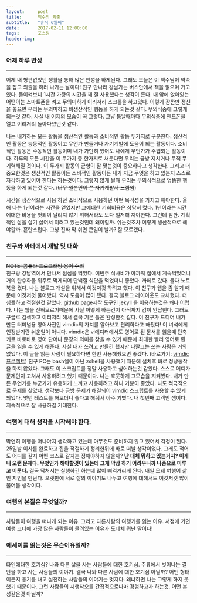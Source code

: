 ```yaml
---  
layout:	    post  
title: 	    백수의 외출
subtitle:   "휴직 6일째"  
date:       2017-02-11 12:00:00  
tags:       포스팅  
header-img:   
---  
```

  

### 어제 하루 반성 
----  

어제 내 형편없었던 생활을 통해 많은 반성을 하게된다. 그래도 오늘은 이 백수님이 약속을 잡고 외출을 하러 나가는 날이다! 친구 만나러 강남가는 버스안에서 책을 읽으며 가고 있다. 돌이켜보니 1시간 가량의 시간을 꽤 잘 사용했다는 생각이 든다. 내 앞에 앉아있는 어떤이는 스마트폰을 켜고 무의미하게 이리저리 스크롤을 하고있다. 이렇게 잠깐만 정신을 놓으면 우리는 무의미하고 비생산적인 행동을 하게 되는것 같다. 무의식중에 그렇게 되는것 같다. 사실 내 어제의 모습이 꼭 그렇다. 그냥 틈날때마다 무의식중에 핸드폰을 열고 이리저리 돌아다녔던것 같다.  

나는 내가하는 모든 활동을 생산적인 활동과 소비적인 활동 두가지로 구분한다. 생산적인 활동은 능동적인 활동이고 무언가 만들거나 자기계발에 도움이 되는 활동이다. 소비적인 활동은 수동적인 활동이며 내가 가만히 있어도 나에게 무언가가 주입되는 활동이다. 하루의 모든 시간을 이 두가지 중 한가지로 채운다면 우리는 금방 지치거나 무척 무기력해질 것이다. 이 두가지 활동의 균형이 잘 맞는것이 중요하다고 생각한다. 그리고 더 중요한것은 생산적인 활동이든 소비적인 활동이든 내가 지금 무엇을 하고 있는지 스스로 자각하고 있어야 한다는 하는것이다. 그렇지 않게 될때 우리는 무의식적으로 엉뚱한 행동을 하게 되는것 같다. (~~너무 일본인이 쓴 자기계발서 느낌임~~)  


시간을 생산적으로 사용 하던 소비적으로 사용하던 어떤 목적성을 가지고 해야한다. 올해 나는 1년이라는 시간을 얻었지만 그에대한 기회비용은 상당히 컸다. 1년이라는 시간에대한 비용을 헛되이 날리지 않기 위해서라도 보다 철저해 져야한다. 그런데 잠깐. 계획적인 삶을 살기 싫어서 이러고 있는것인데 왜이럴까. 쉬는것조차 이렇게 생산적으로 해야할까. 혼란스럽다. 그냥 진짜 막 쉬면 큰일이 날까? 잘 모르겠다..  


### 친구와 까페에서 개발 및 대화
----  

~~NOTE: 콤퓨타 프로그래밍 용어 주의~~   
친구랑 강남역에서 만나서 점심을 먹었다. 이번주 식사비가 아까워 집에서 계속먹었더니 거의 탄수화물 위주로 먹게되어 단백질 식단을 먹었더니 좋았다. 까페로 갔다. 둘다 노트북을 켰다. 나는 블로그 개설을 위해서 이것저것 하려고 했다. 이 친구가 웹을 좀 알기 때문에 이것저것 물어봤다. 역시 도움이 많이 됐다. 결국 블로그 레이아웃도 교체했다. 더 심플하고 적절한것 같았다. github page제작 도구인 jekyll 을 이용하는것은 꽤나 어렵다. 나는 웹을 전혀모르기때문에 사실 어떻게 하는건지 아직까지 감이 안잡힌다. 그래도 구글로 검색하고 이리저리 해서 결국 기본 틀은 완성한것 같다. 이 친구가 드디어 내가 만든 터미널용 영어사전인 vimdic의 가치를 알아보고 편리하다고 해줬다! 이 녀석에게 인정받기란 쉬운일이 아니다. vimdic은 vi에디터에서도 영어로 된 문서를 읽을때 단축키로 바로바로 영어 단어나 문장의 의미를 찾을 수 있기 때문에 최대한 빨리 영어로 된 글을 읽을 수 있게 해준다. 사실 내가 쓰려고 만들긴 했지만 나말고는 쓰는 사람은 거의 없었다. 이 글을 읽는 사람이 필요하다면 한번 사용해줬으면 좋겠다. (바로가기: [vimdic 프로젝트](https://github.com/vimdic/vimdic)) 친구 PC는 bash쉘이 아닌 zshell을 사용했기 때문에 설치후 바로 정상동작을 하지 않았다. 그래도 이 스크립트를 정말 사용하고 싶어하는것 같았다. 스스로 어디가 문제인지 고쳐서 사용하려고 했기 때문이다. 나는 흐뭇하게 그모습을 지켜봤다. 내가 만든 무언가를 누군가가 유용하게 느끼고 사용하려고 하니 기분이 좋았다. 나도 적극적으로 문제를 찾았다. 생각보다 금방 문제가 해결되어 vimdic 스크립트를 사용할 수 있게 되었다. 몇번 테스트를 해보더니 좋다고 해줘서 아주 기뻤다. 내 첫번째 고객인 셈이다. 지속적으로 잘 사용하길 기대한다.  

### 여행에 대해 생각을 시작해야 한다.
----  

막연히 여행을 떠나야지 생각하고 있는데 아무것도 준비하지 않고 있어서 걱정이 된다. 25일날 이사를 완료하고 집을 적절하게 정리한뒤에 바로 떠날 생각이었다. 그래도 적어도 어디를 갈지 어떤 코스로 갈지는 정해야하지 않을까? **난 대체 뭐하고 있는거지? 이게 내 오랜 문제다. 무엇인가 해야할것이 있는데 그게 막상 하기 어려우니까 나중으로 미루고 미룬다.** 결국 닥쳐서는 실행하긴 하는데 많이 삐걱거리게 된다. 내일 모레 여행이 삶인 지인을 만난다. 오랫만에 서로 삶의 이야기도 나누고 여행에 대해서도 이것저것 많이 물어볼 생각이다.   

### 여행의 본질은 무엇일까?  
----  

사람들이 여행을 떠나게 되는 이유. 그리고 다른사람의 여행기를 읽는 이유. 서점에 가면 여행 코너에 가장 많은 사람들이 몰려있는 이유가 도데체 뭐냔 말이다!  

### 에세이를 읽는것은 무슨이유일까?  
----  

타인에대한 호기심? 나와 다른 삶을 사는 사람들에 대한 호기심. 주류에서 벗어나는 결단을 하고 사는 사람들의 이야기. 결국 나와 다른 사람에 대한 호기심 아닐까? 어떤 형태이든지 용기를 내고 실천하는 사람들의 이야기는 멋지다. 왜냐하면 나는 그렇게 하지 못했기 때문이다. 그런 사람들의 시행착오를 간접적으로나마 경험하고자 하는것. 어떤 본성같은것 아닐까?  
